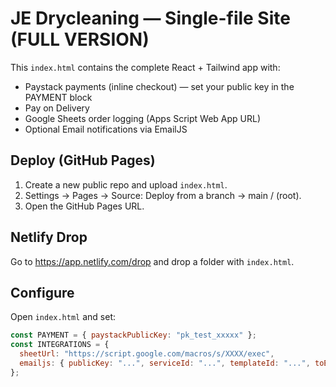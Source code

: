 # JE Drycleaning — Single-file Site (FULL VERSION)

This `index.html` contains the complete React + Tailwind app with:
- Paystack payments (inline checkout) — set your public key in the PAYMENT block
- Pay on Delivery
- Google Sheets order logging (Apps Script Web App URL)
- Optional Email notifications via EmailJS

## Deploy (GitHub Pages)
1) Create a new public repo and upload `index.html`.
2) Settings → Pages → Source: Deploy from a branch → main / (root).
3) Open the GitHub Pages URL.

## Netlify Drop
Go to https://app.netlify.com/drop and drop a folder with `index.html`.

## Configure
Open `index.html` and set:
```js
const PAYMENT = { paystackPublicKey: "pk_test_xxxxx" };
const INTEGRATIONS = {
  sheetUrl: "https://script.google.com/macros/s/XXXX/exec",
  emailjs: { publicKey: "...", serviceId: "...", templateId: "...", toEmail: "owner@example.com" }
};
```
